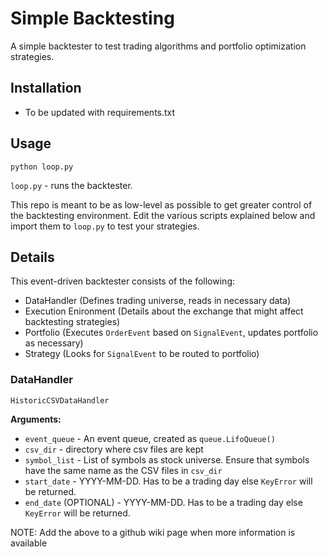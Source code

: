 # Simple Backtesting 

A simple backtester to test trading algorithms and portfolio optimization strategies.

## Installation
- To be updated with requirements.txt

## Usage
`python loop.py`

`loop.py` - runs the backtester. 

This repo is meant to be as low-level as possible to get greater control of the backtesting environment. Edit the various scripts explained below and import them to `loop.py` to test your strategies. 


## Details
This event-driven backtester consists of the following: 
- DataHandler (Defines trading universe, reads in necessary data)
- Execution Enironment (Details about the exchange that might affect backtesting strategies)
- Portfolio (Executes `OrderEvent` based on `SignalEvent`, updates portfolio as necessary)
- Strategy (Looks for `SignalEvent` to be routed to portfolio)

### DataHandler
`HistoricCSVDataHandler`

**Arguments:**

* `event_queue` - An event queue, created as `queue.LifoQueue()` 
* `csv_dir` - directory where csv files are kept
* `symbol_list` - List of symbols as stock universe. Ensure that symbols have the same name as the CSV files in `csv_dir`
* `start_date` - YYYY-MM-DD. Has to be a trading day else `KeyError` will be returned. 
* `end_date` (OPTIONAL) - YYYY-MM-DD. Has to be a trading day else `KeyError` will be returned. 


NOTE: Add the above to a github wiki page when more information is available

